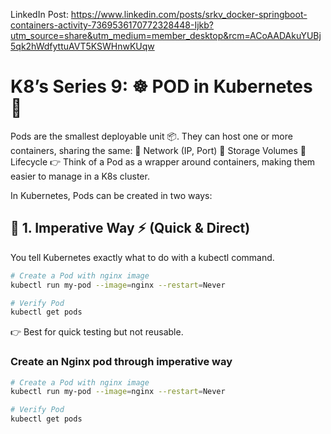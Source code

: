 LinkedIn Post: https://www.linkedin.com/posts/srkv_docker-springboot-containers-activity-7369536170772328448-Ijkb?utm_source=share&utm_medium=member_desktop&rcm=ACoAADAkuYUBj5qk2hWdfyttuAVT5KSWHnwKUqw

# K8’s Series 9: ☸️ POD in Kubernetes 🚀

Pods are the smallest deployable unit 📦.
 They can host one or more containers, sharing the same:
 🔹 Network (IP, Port)
 🔹 Storage Volumes
 🔹 Lifecycle
👉 Think of a Pod as a wrapper around containers, making them easier to manage in a K8s cluster.

In Kubernetes, Pods can be created in two ways:
## 🔹 1. Imperative Way ⚡ (Quick & Direct)
You tell Kubernetes exactly what to do with a kubectl command.
```bash
# Create a Pod with nginx image
kubectl run my-pod --image=nginx --restart=Never

# Verify Pod
kubectl get pods
```
👉 Best for quick testing but not reusable.

### Create an Nginx pod through imperative way 
```bash
# Create a Pod with nginx image
kubectl run my-pod --image=nginx --restart=Never

# Verify Pod
kubectl get pods
```





